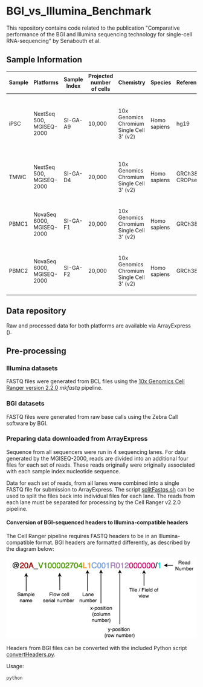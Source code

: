 # BGI_vs_Illumina_Benchmark
This repository contains code related to the publication "Comparative performance of the BGI and Illumina sequencing technology for single-cell RNA-sequencing" by Senabouth et al.

## Sample Information
| Sample | Platforms                 | Sample Index | Projected number of cells | Chemistry                                 | Species      | Reference        | Cell Type                                                                          |
|--------|---------------------------|--------------|---------------------------|-------------------------------------------|--------------|------------------|------------------------------------------------------------------------------------|
| iPSC   | NextSeq 500, MGISEQ-2000  | SI-GA-A9     | 10,000                    | 10x Genomics Chromium Single Cell 3' (v2) | Homo sapiens | hg19             | Human induced pluripotent stem cells derived fibroblasts collected from two donors |
| TMWC   | NextSeq 500, MGISEQ-2000  | SI-GA-D4     | 20,000                    | 10x Genomics Chromium Single Cell 3' (v2) | Homo sapiens | GRCh38 + CROPseq | CRISPR screen of hIPSC-derived Trabecular Meshwork Cells                           |
| PBMC1  | NovaSeq 6000, MGISEQ-2000 | SI-GA-F1     | 20,000                    | 10x Genomics Chromium Single Cell 3' (v2) | Homo sapiens | GRCh38           | Peripheral Blood Mononuclear Cells collected from pools of donors                  |
| PBMC2  | NovaSeq 6000, MGISEQ-2000 | SI-GA-F2     | 20,000                    | 10x Genomics Chromium Single Cell 3' (v2) | Homo sapiens | GRCh38           | Peripheral Blood Mononuclear Cells collected from pools of donors                  |

## Data repository
Raw and processed data for both platforms are available via ArrayExpress ().

## Pre-processing
### Illumina datasets
FASTQ files were generated from BCL files using the [10x Genomics Cell Ranger version 2.2.0](https://support.10xgenomics.com/single-cell-gene-expression/software/pipelines/2.2/what-is-cell-ranger) *mkfastq* pipeline.

### BGI datasets
FASTQ files were generated from raw base calls using the Zebra Call software by BGI.

### Preparing data downloaded from ArrayExpress
Sequence from all sequencers were run in 4 sequencing lanes. For data generated by the MGISEQ-2000, reads are divided into an additional four files for each set of reads. These reads originally were originally associated with each sample index nucleotide sequence.

Data for each set of reads, from all lanes were combined into a single FASTQ file for submission to ArrayExpress. The script [splitFastqs.sh](preprocessing/splitFastqs.sh) can be used to split the files back into individual files for each lane. The reads from each lane must be separated for processing by the Cell Ranger v2.2.0 pipeline.

#### Conversion of BGI-sequenced headers to Illumina-compatible headers
The Cell Ranger pipeline requires FASTQ headers to be in an Illumina-compatible format. BGI headers are formatted differently, as described by the diagram below:

![Elements of a BGI header](BGI_HeaderStructure.png)

Headers from BGI files can be converted with the included Python script [convertHeaders.py](preprocessing/convertHeaders.py).

Usage:
```bash
python 
```
